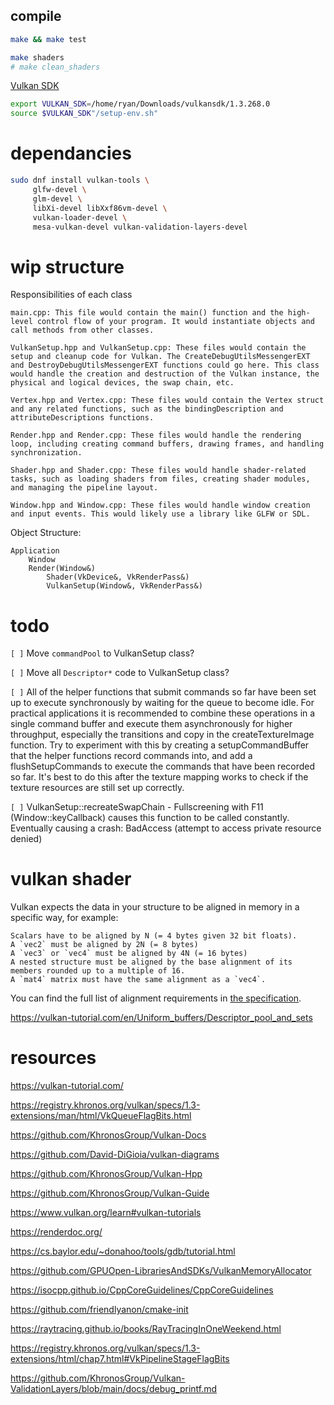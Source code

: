 
## compile

```bash
make && make test

make shaders
# make clean_shaders
```

[Vulkan SDK](https://vulkan.lunarg.com/)
```bash
export VULKAN_SDK=/home/ryan/Downloads/vulkansdk/1.3.268.0
source $VULKAN_SDK"/setup-env.sh"
```


# dependancies

```bash
sudo dnf install vulkan-tools \
     glfw-devel \
     glm-devel \
     libXi-devel libXxf86vm-devel \
     vulkan-loader-devel \
     mesa-vulkan-devel vulkan-validation-layers-devel
```


# wip structure

Responsibilities of each class
```
main.cpp: This file would contain the main() function and the high-level control flow of your program. It would instantiate objects and call methods from other classes.

VulkanSetup.hpp and VulkanSetup.cpp: These files would contain the setup and cleanup code for Vulkan. The CreateDebugUtilsMessengerEXT and DestroyDebugUtilsMessengerEXT functions could go here. This class would handle the creation and destruction of the Vulkan instance, the physical and logical devices, the swap chain, etc.

Vertex.hpp and Vertex.cpp: These files would contain the Vertex struct and any related functions, such as the bindingDescription and attributeDescriptions functions.

Render.hpp and Render.cpp: These files would handle the rendering loop, including creating command buffers, drawing frames, and handling synchronization.

Shader.hpp and Shader.cpp: These files would handle shader-related tasks, such as loading shaders from files, creating shader modules, and managing the pipeline layout.

Window.hpp and Window.cpp: These files would handle window creation and input events. This would likely use a library like GLFW or SDL.

```

Object Structure:
```
Application
    Window
    Render(Window&)
        Shader(VkDevice&, VkRenderPass&)
        VulkanSetup(Window&, VkRenderPass&)
```

# todo

  `[ ]` Move `commandPool` to VulkanSetup class?

  `[ ]` Move all `Descriptor*` code to VulkanSetup class?

  `[ ]` All of the helper functions that submit commands so far have been set up to execute synchronously by
         waiting for the queue to become idle. For practical applications it is recommended to combine these
         operations in a single command buffer and execute them asynchronously for higher throughput, especially
         the transitions and copy in the createTextureImage function. Try to experiment with this by creating a 
         setupCommandBuffer that the helper functions record commands into, and add a flushSetupCommands to 
         execute the commands that have been recorded so far. It's best to do this after the texture mapping 
         works to check if the texture resources are still set up correctly.

  `[ ]` VulkanSetup::recreateSwapChain - Fullscreening with F11 (Window::keyCallback) causes this function
         to be called constantly. Eventually causing a crash:
         BadAccess (attempt to access private resource denied)



# vulkan shader

Vulkan expects the data in your structure to be aligned in memory in a specific way, for example:

    Scalars have to be aligned by N (= 4 bytes given 32 bit floats).
    A `vec2` must be aligned by 2N (= 8 bytes)
    A `vec3` or `vec4` must be aligned by 4N (= 16 bytes)
    A nested structure must be aligned by the base alignment of its members rounded up to a multiple of 16.
    A `mat4` matrix must have the same alignment as a `vec4`.

You can find the full list of alignment requirements in [the specification](https://www.khronos.org/registry/vulkan/specs/1.3-extensions/html/chap15.html#interfaces-resources-layout).

https://vulkan-tutorial.com/en/Uniform_buffers/Descriptor_pool_and_sets

# resources

https://vulkan-tutorial.com/

https://registry.khronos.org/vulkan/specs/1.3-extensions/man/html/VkQueueFlagBits.html

https://github.com/KhronosGroup/Vulkan-Docs

https://github.com/David-DiGioia/vulkan-diagrams

https://github.com/KhronosGroup/Vulkan-Hpp

https://github.com/KhronosGroup/Vulkan-Guide

https://www.vulkan.org/learn#vulkan-tutorials

https://renderdoc.org/

https://cs.baylor.edu/~donahoo/tools/gdb/tutorial.html

https://github.com/GPUOpen-LibrariesAndSDKs/VulkanMemoryAllocator

https://isocpp.github.io/CppCoreGuidelines/CppCoreGuidelines

https://github.com/friendlyanon/cmake-init

https://raytracing.github.io/books/RayTracingInOneWeekend.html

https://registry.khronos.org/vulkan/specs/1.3-extensions/html/chap7.html#VkPipelineStageFlagBits

https://github.com/KhronosGroup/Vulkan-ValidationLayers/blob/main/docs/debug_printf.md
